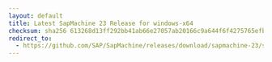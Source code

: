 ```yaml
---
layout: default
title: Latest SapMachine 23 Release for windows-x64
checksum: sha256 613268d13ff292bb41ab66e27057ab20166c9a644f6f4275765efb45150f853f
redirect_to:
  - https://github.com/SAP/SapMachine/releases/download/sapmachine-23/sapmachine-jre-23_windows-x64_bin.zip
---
```

